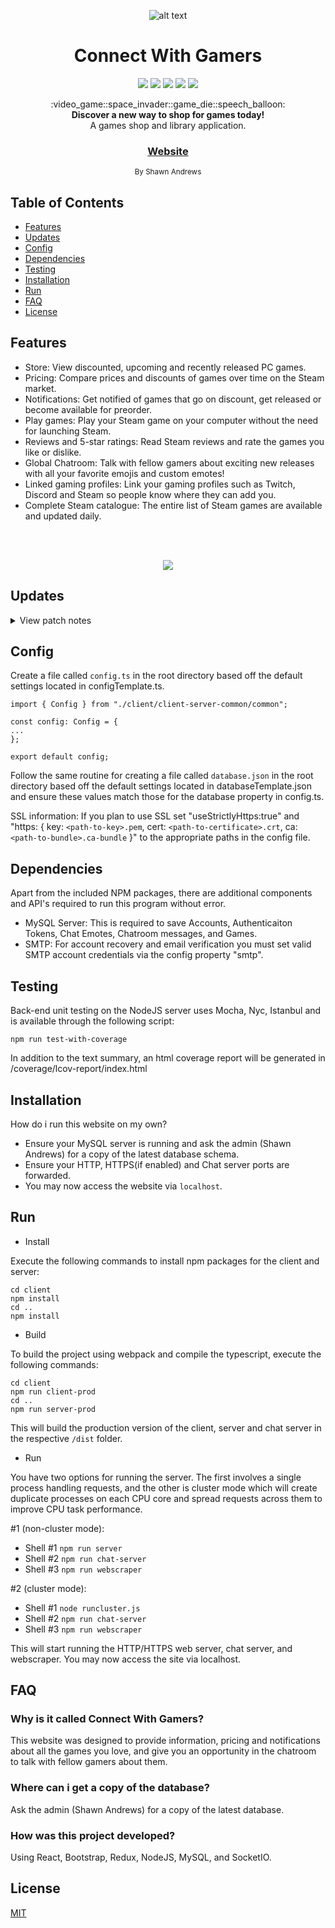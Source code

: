 <div align="center">

  ![alt text](https://i.imgur.com/UfeBmAp.gif "logo")

  <h1>Connect With Gamers</h1>
</div>
<p align="center">
    <a href="https://travis-ci.org/ShawnAndrews/ConnectWithGamers" alt="Build Status">
        <img src="https://travis-ci.org/ShawnAndrews/ConnectWithGamers.svg?branch=master" /></a>
    <a href="http://connectwithgamers.com/" alt="connectwithgamers.com">
        <img src="https://img.shields.io/website-up-down-green-red/http/shields.io.svg" /></a>
    <a href="https://david-dm.org/shawnandrews/connectwithgamers" alt="David">
        <img src="https://david-dm.org/shawnandrews/connectwithgamers.svg" /></a>
    <a href="https://github.com/ShawnAndrews/ConnectWithGamers" alt="GitHub release">
        <img src="https://img.shields.io/github/release/shawnandrews/connectwithgamers.svg" /></a>
    <a href="https://github.com/ShawnAndrews/ConnectWithGamers/blob/master/LICENSE" alt="GitHub license">
        <img src="https://img.shields.io/github/license/shawnandrews/connectwithgamers.svg" /></a>
</p>
<div align="center">
  :video_game::space_invader::game_die::speech_balloon:
</div>
<div align="center">
  <strong>Discover a new way to shop for games today!</strong>
</div>
<div align="center">
  A games shop and library application.
</div>

<div align="center">
  <h3>
    <a href="http://www.connectwithgamers.com">
      Website
    </a>
  </h3>
</div>

<div align="center">
  <sub>By Shawn Andrews</sub>
</div>

## Table of Contents
- [Features](#features)
- [Updates](#updates)
- [Config](#config)
- [Dependencies](#dependencies)
- [Testing](#testing)
- [Installation](#installation)
- [Run](#run)
- [FAQ](#faq)
- [License](#license)

## Features
- Store: View discounted, upcoming and recently released PC games.
- Pricing: Compare prices and discounts of games over time on the Steam market.
- Notifications: Get notified of games that go on discount, get released or become available for preorder.
- Play games: Play your Steam game on your computer without the need for launching Steam.
- Reviews and 5-star ratings: Read Steam reviews and rate the games you like or dislike.
- Global Chatroom: Talk with fellow gamers about exciting new releases with all your favorite emojis and custom emotes!
- Linked gaming profiles: Link your gaming profiles such as Twitch, Discord and Steam so people know where they can add you.
- Complete Steam catalogue: The entire list of Steam games are available and updated daily.

<br/>

<p align="center">
  <br>
  <img src="https://i.imgur.com/kIVXbcV.jpg" />
</p>

## Updates

<details>
  <summary>View patch notes</summary>
  
  
> v1.0
> 
> - Initial release
>
> v1.1
> 
> - Account login
>     * Updated login, signup button
>     * Updated Remember Me slider
> - Account Settings
>     * Added ability to change password
>     * Changed saving individual settings into one save button
>     * Added ability to Add/Update/Delete profile pictures
>          * Using Imgur image hosting
>     * Added slider to expand and collapse gaming links
> - Chatroom
>     * Added text to show if message was Today, Yesterday, etc for improved readability
>     * Added iMessage chat bubbles
>          * Clickable to show time stamp
>     * Updated send bar to send messages
>     * Updated screen to view users in chatroom
>          * Updated UI
>          * Added text to show how long ago was the last activity of a user
> - Menu
>     * Added Game Trailer vidoes
>     * Added Steam Reviews
>     * Added ability to search games by genre
>     * Changed Popular Games By Platform to Exclusive Games By Platform
>     * Added Read More for long summaries for improved readability
>     * Added clickable platforms and genres
>
> v1.2
>
> - Chatroom
>     * Added top and side nav bar
>     * Moved User List to side nav
>          * Updated user list UI
>          * Added multi-bubble for subsequent messages from the same person
>          * Added ability to use pictures in messages
> - Menu
>     * Updated Game Screen UI
> - Account
>     * Added email verification
>          * Email sent on account creation and resent on request
> - Other
>     * Added SSL support
>     * Code cleanup
>          * Add comments
>          * Split heavy files into smaller ones
>          * Seperate components into container and presentational components
>
> v1.3
>
> - Menu
>     * Added Gaming Profiles
>          * Ability to view your followed live Twitch streams
>          * Ability to view your Steam friends list
>          * Ability to copy your Discord server's link to send to friends
>
> v1.4
>
> - Login
>     * Updated login screen to be fullscreen
> - Chatroom
>     * Updated chatrooms
>          * Severals new channels for the most popular video games
>     * Added user list bar
>          * Ability to see other user's time of most recent activity
>          * Ability to click on a user for more detailed information
>     * Added search feature
>          * Find users by name for more detailed information
>     * Added settings feature
>          * View all emotes available and who uploaded them
>          * Create your own custom emote
>     * Updated messaging
>          * Ability to use Emojis, Animated Emojis, and image attachments
>
> v1.5
>
> - Login
>     * Added back button
> - Menu
>     * Updated promotional infographic
>     * Updated to include news popular, upcoming and recent games as well as gaming news articles
>     * Added Advanced Search feature
>          * Includes 4 filters, Popularity, Category, Genre and Platform
>          * Includes sorting by Release Date, Popularity, and Alphabetic
>          * Easy to use simply by swiping left on any menu screen
>     * Updated results screen
>          * Increased games shown to 50
>          * Updated game information to include pricing, genres and steam link (where applicable)
>
> v1.6
>
> - Added fully-responsive across all devices
> - Redesigned UI
>
> v2.0 (Coming Soon)
</details>

## Config
Create a file called ``config.ts`` in the root directory based off the default settings located in configTemplate.ts.

```
import { Config } from "./client/client-server-common/common";

const config: Config = { 
... 
};

export default config;
```

Follow the same routine for creating a file called ``database.json`` in the root directory based off the default settings located in databaseTemplate.json and ensure these values match those for the database property in config.ts.

SSL information: If you plan to use SSL set "useStrictlyHttps:true" and "https: { key: `<path-to-key>.pem`, cert: `<path-to-certificate>.crt`, ca: `<path-to-bundle>.ca-bundle` }" to the appropriate paths in the config file.

## Dependencies
Apart from the included NPM packages, there are additional components and API's required to run this program without error.
- MySQL Server: This is required to save Accounts, Authenticaiton Tokens, Chat Emotes, Chatroom messages, and Games.
- SMTP: For account recovery and email verification you must set valid SMTP account credentials via the config property "smtp".

## Testing
Back-end unit testing on the NodeJS server uses Mocha, Nyc, Istanbul and is available through the following script:

```
npm run test-with-coverage
```

In addition to the text summary, an html coverage report will be generated in /coverage/lcov-report/index.html

## Installation
How do i run this website on my own?
- Ensure your MySQL server is running and ask the admin (Shawn Andrews) for a copy of the latest database schema.
- Ensure your HTTP, HTTPS(if enabled) and Chat server ports are forwarded.
- You may now access the website via ``localhost``.

## Run

- Install

Execute the following commands to install npm packages for the client and server:
```
cd client
npm install
cd ..
npm install
```

- Build

To build the project using webpack and compile the typescript, execute the following commands:
```
cd client
npm run client-prod
cd ..
npm run server-prod
```

This will build the production version of the client, server and chat server in the respective ``/dist`` folder.

- Run

You have two options for running the server. The first involves a single process handling requests, and the other is cluster mode which will create duplicate processes on each CPU core and spread requests across them to improve CPU task performance.

#1 (non-cluster mode): 

- Shell #1 ```npm run server```
- Shell #2 ```npm run chat-server```
- Shell #3 ```npm run webscraper```

#2 (cluster mode):

- Shell #1 ```node runcluster.js```
- Shell #2 ```npm run chat-server```
- Shell #3 ```npm run webscraper```

This will start running the HTTP/HTTPS web server, chat server, and webscraper. You may now access the site via localhost.

## FAQ
### Why is it called Connect With Gamers?
This website was designed to provide information, pricing and notifications about all the games you love, and give you an opportunity in the chatroom to talk with fellow gamers about them.

### Where can i get a copy of the database?
Ask the admin (Shawn Andrews) for a copy of the latest database.

### How was this project developed?
Using React, Bootstrap, Redux, NodeJS, MySQL, and SocketIO.

## License
[MIT](https://tldrlegal.com/license/mit-license)
